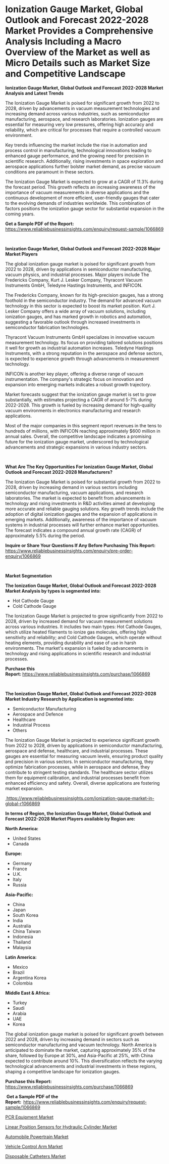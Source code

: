 <p><h1>Ionization Gauge Market, Global Outlook and Forecast 2022-2028 Market Provides a Comprehensive Analysis Including a Macro Overview of the Market as well as Micro Details such as Market Size and Competitive Landscape</h1></p><p><strong>Ionization Gauge Market, Global Outlook and Forecast 2022-2028 Market Analysis and Latest Trends</strong></p>
<p><p>The Ionization Gauge Market is poised for significant growth from 2022 to 2028, driven by advancements in vacuum measurement technologies and increasing demand across various industries, such as semiconductor manufacturing, aerospace, and research laboratories. Ionization gauges are essential for measuring very low pressures, offering high accuracy and reliability, which are critical for processes that require a controlled vacuum environment.</p><p>Key trends influencing the market include the rise in automation and process control in manufacturing, technological innovations leading to enhanced gauge performance, and the growing need for precision in scientific research. Additionally, rising investments in space exploration and aerospace applications further bolster market demand, as precise vacuum conditions are paramount in these sectors.</p><p>The Ionization Gauge Market is expected to grow at a CAGR of 11.3% during the forecast period. This growth reflects an increasing awareness of the importance of vacuum measurements in diverse applications and the continuous development of more efficient, user-friendly gauges that cater to the evolving demands of industries worldwide. This combination of factors positions the ionization gauge sector for substantial expansion in the coming years.</p></p>
<p><strong>Get a Sample PDF of the Report:&nbsp;</strong> <a href="https://www.reliablebusinessinsights.com/enquiry/request-sample/1066869">https://www.reliablebusinessinsights.com/enquiry/request-sample/1066869</a></p>
<p>&nbsp;</p>
<p><strong>Ionization Gauge Market, Global Outlook and Forecast 2022-2028 Major Market Players</strong></p>
<p><p>The global ionization gauge market is poised for significant growth from 2022 to 2028, driven by applications in semiconductor manufacturing, vacuum physics, and industrial processes. Major players include The Fredericks Company, Kurt J. Lesker Company, Thyracont Vacuum Instruments GmbH, Teledyne Hastings Instruments, and INFICON.</p><p>The Fredericks Company, known for its high-precision gauges, has a strong foothold in the semiconductor industry. The demand for advanced vacuum technology in this sector is expected to boost its market position. Kurt J. Lesker Company offers a wide array of vacuum solutions, including ionization gauges, and has marked growth in robotics and automation, suggesting a favorable outlook through increased investments in semiconductor fabrication technologies.</p><p>Thyracont Vacuum Instruments GmbH specializes in innovative vacuum measurement technology. Its focus on providing tailored solutions positions it well for growth as industrial automation increases. Teledyne Hastings Instruments, with a strong reputation in the aerospace and defense sectors, is expected to experience growth through advancements in measurement technology.</p><p>INFICON is another key player, offering a diverse range of vacuum instrumentation. The company's strategic focus on innovation and expansion into emerging markets indicates a robust growth trajectory.</p><p>Market forecasts suggest that the ionization gauge market is set to grow substantially, with estimates projecting a CAGR of around 5-7% during 2022-2028. This growth is fueled by increasing demand for high-quality vacuum environments in electronics manufacturing and research applications. </p><p>Most of the major companies in this segment report revenues in the tens to hundreds of millions, with INFICON reaching approximately $600 million in annual sales. Overall, the competitive landscape indicates a promising future for the ionization gauge market, underscored by technological advancements and strategic expansions in various industry sectors.</p></p>
<p>&nbsp;</p>
<p><strong>What Are The Key Opportunities For Ionization Gauge Market, Global Outlook and Forecast 2022-2028 Manufacturers?</strong></p>
<p><p>The Ionization Gauge Market is poised for substantial growth from 2022 to 2028, driven by increasing demand in various sectors including semiconductor manufacturing, vacuum applications, and research laboratories. The market is expected to benefit from advancements in technology and rising investments in R&D activities aimed at developing more accurate and reliable gauging solutions. Key growth trends include the adoption of digital ionization gauges and the expansion of applications in emerging markets. Additionally, awareness of the importance of vacuum systems in industrial processes will further enhance market opportunities. The forecast indicates a compound annual growth rate (CAGR) of approximately 5.5% during the period.</p></p>
<p><strong>Inquire or Share Your Questions If Any Before Purchasing This Report:</strong> <a href="https://www.reliablebusinessinsights.com/enquiry/pre-order-enquiry/1066869">https://www.reliablebusinessinsights.com/enquiry/pre-order-enquiry/1066869</a></p>
<p>&nbsp;</p>
<p><strong>Market Segmentation</strong></p>
<p><strong>The Ionization Gauge Market, Global Outlook and Forecast 2022-2028 Market Analysis by types is segmented into:</strong></p>
<p><ul><li>Hot Cathode Gauge</li><li>Cold Cathode Gauge</li></ul></p>
<p><p>The Ionization Gauge Market is projected to grow significantly from 2022 to 2028, driven by increased demand for vacuum measurement solutions across various industries. It includes two main types: Hot Cathode Gauges, which utilize heated filaments to ionize gas molecules, offering high sensitivity and reliability; and Cold Cathode Gauges, which operate without heating elements, providing durability and ease of use in harsh environments. The market's expansion is fueled by advancements in technology and rising applications in scientific research and industrial processes.</p></p>
<p><strong>Purchase this Report:&nbsp;</strong><a href="https://www.reliablebusinessinsights.com/purchase/1066869">https://www.reliablebusinessinsights.com/purchase/1066869</a></p>
<p>&nbsp;</p>
<p><strong>The Ionization Gauge Market, Global Outlook and Forecast 2022-2028 Market Industry Research by Application is segmented into:</strong></p>
<p><ul><li>Semiconductor Manufacturing</li><li>Aerospace and Defence</li><li>Healthcare</li><li>Industrial Process</li><li>Others</li></ul></p>
<p><p>The Ionization Gauge Market is projected to experience significant growth from 2022 to 2028, driven by applications in semiconductor manufacturing, aerospace and defense, healthcare, and industrial processes. These gauges are essential for measuring vacuum levels, ensuring product quality and precision in various sectors. In semiconductor manufacturing, they optimize fabrication processes, while in aerospace and defense, they contribute to stringent testing standards. The healthcare sector utilizes them for equipment calibration, and industrial processes benefit from enhanced efficiency and safety. Overall, diverse applications are fostering market expansion.</p></p>
<p><a href="https://www.reliablebusinessinsights.com/ionization-gauge-market-in-global-r1066869">&nbsp;https://www.reliablebusinessinsights.com/ionization-gauge-market-in-global-r1066869</a></p>
<p><strong>In terms of Region, the Ionization Gauge Market, Global Outlook and Forecast 2022-2028 Market Players available by Region are:</strong></p>
<p>
    <p> <strong> North America: </strong>
        <ul>
            <li>United States</li>
            <li>Canada</li>
        </ul>
        </p> 
    <p> <strong> Europe: </strong>
        <ul>
            <li>Germany</li>
            <li>France</li>
            <li>U.K.</li>
            <li>Italy</li>
            <li>Russia</li>
        </ul>
        </p> 
    <p> <strong> Asia-Pacific: </strong>
        <ul>
            <li>China</li>
            <li>Japan</li>
            <li>South Korea</li>
            <li>India</li>
            <li>Australia</li>
            <li>China Taiwan</li>
            <li>Indonesia</li>
            <li>Thailand</li>
            <li>Malaysia</li>
        </ul>
        </p> 
    <p> <strong> Latin America: </strong>
        <ul>
            <li>Mexico</li>
            <li>Brazil</li>
            <li>Argentina Korea</li>
            <li>Colombia</li>
        </ul>
        </p> 
    <p> <strong> Middle East & Africa: </strong>
        <ul>
            <li>Turkey</li>
            <li>Saudi</li>
            <li>Arabia</li>
            <li>UAE</li>
            <li>Korea</li>
        </ul>
    </p>
    </p>
<p><p>The global ionization gauge market is poised for significant growth between 2022 and 2028, driven by increasing demand in sectors such as semiconductor manufacturing and vacuum technology. North America is anticipated to dominate the market, capturing approximately 35% of the share, followed by Europe at 30%, and Asia-Pacific at 25%, with China expected to contribute around 10%. This diversification reflects the varying technological advancements and industrial investments in these regions, shaping a competitive landscape for ionization gauges.</p></p>
<p><strong>Purchase this Report: </strong><a href="https://www.reliablebusinessinsights.com/purchase/1066869">https://www.reliablebusinessinsights.com/purchase/1066869</a></p>
<p>&nbsp;<strong>Get a Sample PDF of the Report:&nbsp;&nbsp;</strong><a href="https://www.reliablebusinessinsights.com/enquiry/request-sample/1066869">https://www.reliablebusinessinsights.com/enquiry/request-sample/1066869</a></p>
<p><strong></strong></p>
<p><p><a href="https://www.linkedin.com/pulse/pcr-equipment-market-industry-landscape-growth-trajectories-rtaae?trackingId=TwwkxeJfRWeduTZeVcTB2A%3D%3D">PCR Equipment Market</a></p><p><a href="https://issuu.com/reportprime-2/docs/linear-position-sensors-for-hydraul_0ccb8c1ce59863">Linear Position Sensors for Hydraulic Cylinder Market</a></p><p><a href="https://medium.com/@dhjdj3783/automobile-powertrain-market-forecasts-market-trends-and-impact-analysis-2024-2031-eb844e2788c6">Automobile Powertrain Market</a></p><p><a href="https://medium.com/@leneciacharles/vehicle-control-arm-market-share-market-analysis-growth-trends-forecasts-for-period-from-9c86986e15e4">Vehicle Control Arm Market</a></p><p><a href="https://www.linkedin.com/pulse/future-trends-global-disposable-catheters-market-insights-wh3xe?trackingId=pvUd9MpvS2qj2igyCzfa8g%3D%3D">Disposable Catheters Market</a></p></p>